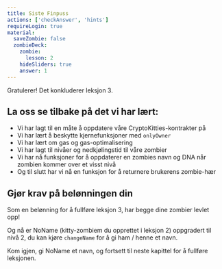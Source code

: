 ```yaml
---
title: Siste Finpuss
actions: ['checkAnswer', 'hints']
requireLogin: true
material:
  saveZombie: false
  zombieDeck:
    zombie:
      lesson: 2
    hideSliders: true
    answer: 1
---
```


Gratulerer! Det konkluderer leksjon 3.

## La oss se tilbake på det vi har lært:

- Vi har lagt til en måte å oppdatere våre CryptoKitties-kontrakter på
- Vi har lært å beskytte kjernefunksjoner med `onlyOwner`
- Vi har lært om gas og gas-optimalisering
- Vi har lagt til nivåer og nedkjølingstid til våre zombier
- Vi har nå funksjoner for å oppdaterer en zombies navn og DNA når zombien kommer over et visst nivå
- Og til slutt har vi nå en funksjon for å returnere brukerens zombie-hær

## Gjør krav på belønningen din

Som en belønning for å fullføre leksjon 3, har begge dine zombier levlet opp!

Og nå er NoName (kitty-zombiem du opprettet i leksjon 2) oppgradert til nivå 2, du kan kjøre `changeName` for å gi ham / henne et navn.

Kom igjen, gi NoName et navn, og fortsett til neste kapittel for å fullføre leksjonen.